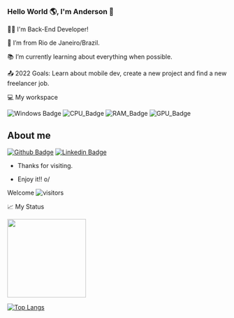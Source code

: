 <!--
**andersoncampos/andersoncampos** is a ✨ _special_ ✨ repository because its `README.md` (this file) appears on your GitHub profile.

Here are some ideas to get you started:

- 🔭 I’m currently working on ...
- 🌱 I’m currently learning ...
- 👯 I’m looking to collaborate on ...
- 🤔 I’m looking for help with ...
- 💬 Ask me about ...
- 📫 How to reach me: ...
- 😄 Pronouns: ...
- ⚡ Fun fact: ...
-->

### Hello World 🌎, I'm Anderson 👋

👨‍💻 I'm Back-End Developer!

:house_with_garden: I’m from Rio de Janeiro/Brazil.

:books: I’m currently learning about everything when possible.

:outbox_tray: 2022 Goals: Learn about mobile dev, create a new project and find a new freelancer job.


:computer: My workspace

![Windows Badge](https://img.shields.io/badge/Windows-0078D6?style=for-the-badge&logo=windows&logoColor=white) ![CPU_Badge](https://img.shields.io/badge/Intel-Core_i5-0071C5?style=for-the-badge&logo=intel&logoColor=white) ![RAM_Badge](https://img.shields.io/badge/RAM-16_GB-0071C5?style=for-the-badge) ![GPU_Badge](https://img.shields.io/badge/NVIDIA-GTX1060-76B900?style=for-the-badge&logo=nvidia&logoColor=white)
 

## About me

[![Github Badge](https://img.shields.io/badge/-Github-000?style=flat-square&logo=Github&logoColor=white&link=https://github.com/andersoncampos)](https://github.com/andersoncampos)  [![Linkedin Badge](https://img.shields.io/badge/-LinkedIn-blue?style=flat-square&logo=Linkedin&logoColor=white&link=https://br.linkedin.com/in/andersonccampos)](https://br.linkedin.com/in/andersonccampos)

- Thanks for visiting.

- Enjoy it!! o/


Welcome ![visitors](https://visitor-badge.glitch.me/badge?page_id=https://github.com/andersoncampos)

📈 My Status

<img height="180em" src="https://github-readme-stats.vercel.app/api?username=andersoncampos&show_icons=true&hide_border=true&&count_private=true&include_all_commits=true" />

[![Top Langs](https://github-readme-stats.vercel.app/api/top-langs/?username=andersoncampos&layout=compact)](https://github.com/anuraghazra/github-readme-stats)
